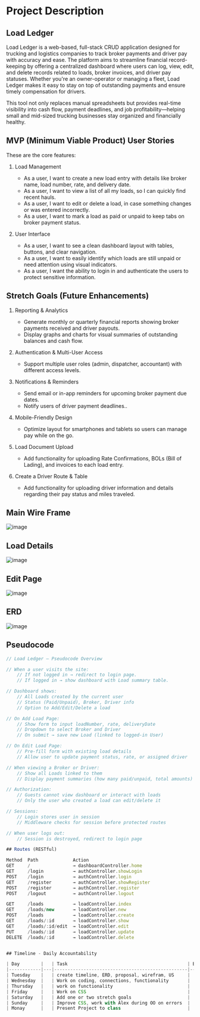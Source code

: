 # Project Description

## Load Ledger

Load Ledger is a web-based, full-stack CRUD application designed for trucking and logistics companies to track broker payments and driver pay with accuracy and ease. The platform aims to streamline financial record-keeping by offering a centralized dashboard where users can log, view, edit, and delete records related to loads, broker invoices, and driver pay statuses. Whether you're an owner-operator or managing a fleet, Load Ledger makes it easy to stay on top of outstanding payments and ensure timely compensation for drivers.

This tool not only replaces manual spreadsheets but provides real-time visibility into cash flow, payment deadlines, and job profitability—helping small and mid-sized trucking businesses stay organized and financially healthy.


## MVP (Minimum Viable Product) User Stories

These are the core features:

1. Load Management
   - As a user, I want to create a new load entry with details like broker name, load number, rate, and delivery date.
   - As a user, I want to view a list of all my loads, so I can quickly find recent hauls.
   - As a user, I want to edit or delete a load, in case something changes or was entered incorrectly.
   - As a user, I want to mark a load as paid or unpaid to keep tabs on broker payment status.

2. User Interface
   - As a user, I want to see a clean dashboard layout with tables, buttons, and clear navigation.
   - As a user, I want to easily identify which loads are still unpaid or need attention using visual indicators.
   - As a user, I want the ability to login in and authenticate the users to protect sensitive information.

## Stretch Goals (Future Enhancements)

1. Reporting & Analytics

   - Generate monthly or quarterly financial reports showing broker payments received and driver payouts.
   - Display graphs and charts for visual summaries of outstanding balances and cash flow.

2. Authentication & Multi-User Access

   - Support multiple user roles (admin, dispatcher, accountant) with different access levels.

3. Notifications & Reminders
   - Send email or in-app reminders for upcoming broker payment due dates.
   - Notify users of driver payment deadlines..

4. Mobile-Friendly Design
   - Optimize layout for smartphones and tablets so users can manage pay while on the go.

5. Load Document Upload
   - Add functionality for uploading Rate Confirmations, BOLs (Bill of Lading), and invoices to each load entry.

6. Create a Driver Route & Table
   - Add functionality for uploading driver information and details regarding their pay status and miles traveled.   
   


## Main Wire Frame

![image](https://i.postimg.cc/1zDhRVZW/temp-Image-Ax-XYha.avif)

## Load Details

![image](https://i.postimg.cc/xTfxNnx5/temp-Image-Muy-BG3.avif)

## Edit Page

![image](https://i.postimg.cc/sxXgZgTk/temp-Image-IJx-Xdg.avif)

## ERD

![image](https://i.postimg.cc/XvYd4dFW/temp-Images0-Ar1n.avif)

## Pseudocode

```js
// Load Ledger – Pseudocode Overview

// When a user visits the site:
    // If not logged in → redirect to login page.
    // If logged in → show dashboard with Load summary table.

// Dashboard shows:
    // All Loads created by the current user
    // Status (Paid/Unpaid), Broker, Driver info
    // Option to Add/Edit/Delete a load

// On Add Load Page:
    // Show form to input loadNumber, rate, deliveryDate
    // Dropdown to select Broker and Driver
    // On submit → save new Load (linked to logged-in User)

// On Edit Load Page:
    // Pre-fill form with existing load details
    // Allow user to update payment status, rate, or assigned driver

// When viewing a Broker or Driver:
    // Show all Loads linked to them
    // Display payment summaries (how many paid/unpaid, total amounts)

// Authorization:
    // Guests cannot view dashboard or interact with loads
    // Only the user who created a load can edit/delete it

// Sessions:
    // Login stores user in session
    // Middleware checks for session before protected routes

// When user logs out:
    // Session is destroyed, redirect to login page

## Routes (RESTful)

Method  Path             Action
GET     /                → dashboardController.home
GET     /login           → authController.showLogin
POST    /login           → authController.login
GET     /register        → authController.showRegister
POST    /register        → authController.register
POST    /logout          → authController.logout

GET     /loads           → loadController.index
GET     /loads/new       → loadController.new
POST    /loads           → loadController.create
GET     /loads/:id       → loadController.show
GET     /loads/:id/edit  → loadController.edit
PUT     /loads/:id       → loadController.update
DELETE  /loads/:id       → loadController.delete


## Timeline - Daily Accountability

| Day        |   | Task                                             | Blockers | Notes/ Thoughts |
|------------|---|--------------------------------------------------|----------|-----------------|
| Tuesday    |   | create timeline, ERD, proposal, wirefram, US     |          |                 |
| Wednesday  |   | Work on coding, connections, functionality       |          |                 |
| Thursday   |   | work on functionality                            |          |                 |
| Friday     |   | Work on CSS                                      |          |                 |
| Saturday   |   | Add one or two stretch goals                     |          |                 |
| Sunday     |   | Improve CSS, work with Alex during OO on errors  |          |                 |
| Monay      |   | Present Project to class                         |          |                 |
```
